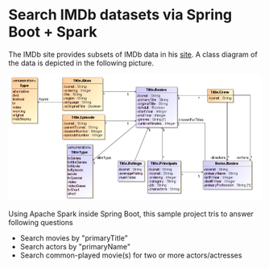 # Search IMDb datasets via Spring Boot + Spark

The IMDb site provides subsets of IMDb data in his [site](https://www.imdb.com/interfaces/). A class diagram of the
data is depicted in the following picture.

![IMDbCD.png](/doc/IMDbCD.png)

Using Apache Spark inside Spring Boot, this sample project tris to answer following questions

- Search movies by "primaryTitle"
- Search actors by "primaryName"
- Search common-played movie(s) for two or more actors/actresses